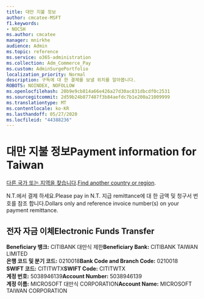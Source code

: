 ```yaml
---
title: 대만 지불 정보
author: cmcatee-MSFT
f1.keywords:
- NOCSH
ms.author: cmcatee
manager: mnirkhe
audience: Admin
ms.topic: reference
ms.service: o365-administration
ms.collection: Adm_Commerce_Pay
ms.custom: AdminSurgePortfolio
localization_priority: Normal
description: 구독에 대 한 결제를 보낼 위치를 알아봅니다.
ROBOTS: NOINDEX, NOFOLLOW
ms.openlocfilehash: 20b9e9cb814a66e426a27d30ac831dbcdf0c2531
ms.sourcegitcommit: 2d59b24b877487f3b84aefdc7b1e200a21009999
ms.translationtype: MT
ms.contentlocale: ko-KR
ms.lasthandoff: 05/27/2020
ms.locfileid: "44388236"
---
```

# <a name="payment-information-for-taiwan"></a><span data-ttu-id="efd7f-103">대만 지불 정보</span><span class="sxs-lookup"><span data-stu-id="efd7f-103">Payment information for Taiwan</span></span>

<span data-ttu-id="efd7f-104">[다른 국가 또는 지역을 찾습니다](../billing-and-payments/pay-for-your-subscription.md).</span><span class="sxs-lookup"><span data-stu-id="efd7f-104">[Find another country or region](../billing-and-payments/pay-for-your-subscription.md).</span></span> 

<span data-ttu-id="efd7f-105">N.T.에서 결제 하세요.</span><span class="sxs-lookup"><span data-stu-id="efd7f-105">Please pay in N.T.</span></span> <span data-ttu-id="efd7f-106">지급 remittance에 대 한 금액 및 청구서 번호를 참조 합니다.</span><span class="sxs-lookup"><span data-stu-id="efd7f-106">Dollars only and reference invoice number(s) on your payment remittance.</span></span>

## <a name="electronic-funds-transfer"></a><span data-ttu-id="efd7f-107">전자 자금 이체</span><span class="sxs-lookup"><span data-stu-id="efd7f-107">Electronic Funds Transfer</span></span>

<span data-ttu-id="efd7f-108">**Beneficiary 뱅크:** CITIBANK 대만식 제한</span><span class="sxs-lookup"><span data-stu-id="efd7f-108">**Beneficiary Bank:** CITIBANK TAIWAN LIMITED</span></span>  
<span data-ttu-id="efd7f-109">**은행 코드 및 분기 코드:** 0210018</span><span class="sxs-lookup"><span data-stu-id="efd7f-109">**Bank Code and Branch Code:** 0210018</span></span>  
<span data-ttu-id="efd7f-110">**SWIFT 코드:** CITITWTX</span><span class="sxs-lookup"><span data-stu-id="efd7f-110">**SWIFT Code:** CITITWTX</span></span>  
<span data-ttu-id="efd7f-111">**계정 번호:** 5038946139</span><span class="sxs-lookup"><span data-stu-id="efd7f-111">**Account Number:** 5038946139</span></span>  
<span data-ttu-id="efd7f-112">**계정 이름:** MICROSOFT 대만식 CORPORATION</span><span class="sxs-lookup"><span data-stu-id="efd7f-112">**Account Name:** MICROSOFT TAIWAN CORPORATION</span></span>    